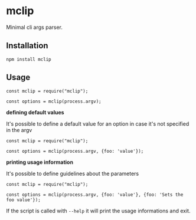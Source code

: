 # mclip

Minimal cli args parser.

## Installation

```
npm install mclip
```

## Usage

```
const mclip = require("mclip");

const options = mclip(process.argv);

```

**defining default values**

It's possible to define a default value for an option in case it's not specified in the argv

```
const mclip = require("mclip");

const options = mclip(process.argv, {foo: 'value'});

```

**printing usage information**

It's possible to define guidelines about the parameters

```
const mclip = require("mclip");

const options = mclip(process.argv, {foo: 'value'}, {foo: 'Sets the foo value'});

```

If the script is called with `--help` it will print the usage informations and exit.
